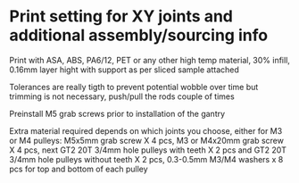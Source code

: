 
# Print setting for XY joints and additional assembly/sourcing info
Print with ASA, ABS, PA6/12, PET or any other high temp material, 30% infill, 0.16mm layer hight with support as per sliced sample attached 

Tolerances are really tigth to prevent potential wobble over time but trimming is not necessary, push/pull the rods couple of times   

Preinstall M5 grab screws prior to installation of the gantry

Extra material required depends on which joints you choose, either for M3 or M4 pulleys: M5x5mm grab screw X 4 pcs, M3 or M4x20mm grab screw X 4 pcs, next GT2 20T 3/4mm hole pulleys with teeth X 2 pcs and GT2 20T 3/4mm hole pulleys without teeth X 2 pcs, 0.3-0.5mm M3/M4 washers x 8 pcs for top and bottom of each pulley



